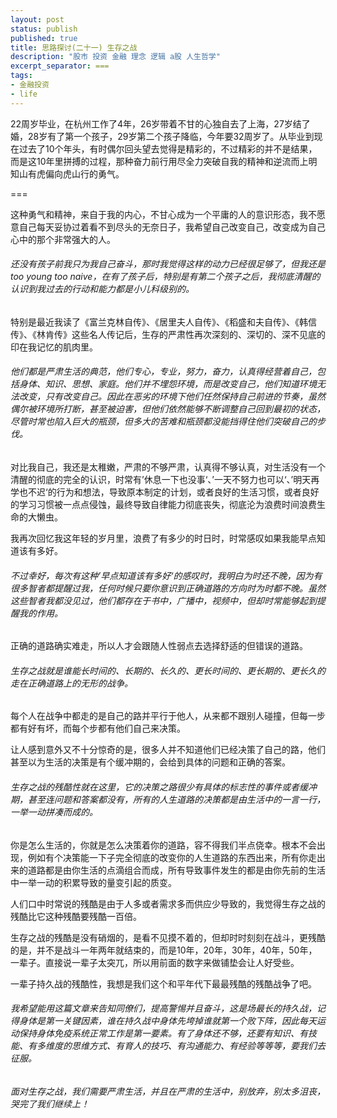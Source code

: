 ```yaml
---
layout: post
status: publish
published: true
title: 思路探讨(二十一) 生存之战
description: "股市 投资 金融 理念 逻辑 a股 人生哲学"
excerpt_separator: ===
tags:
- 金融投资
- life
---
```


22周岁毕业，在杭州工作了4年，26岁带着不甘的心独自去了上海，27岁结了婚，28岁有了第一个孩子，29岁第二个孩子降临，今年要32周岁了。从毕业到现在过去了10个年头，有时偶尔回头望去觉得是精彩的，不过精彩的并不是结果，而是这10年里拼搏的过程，那种奋力前行用尽全力突破自我的精神和逆流而上明知山有虎偏向虎山行的勇气。

===

这种勇气和精神，来自于我的内心，不甘心成为一个平庸的人的意识形态，我不愿意自己每天妥协过着看不到尽头的无奈日子，我希望自己改变自己，改变成为自己心中的那个非常强大的人。

###### 还没有孩子前我只为我自己奋斗，那时我觉得这样的动力已经很足够了，但我还是too young too naive，在有了孩子后，特别是有第二个孩子之后，我彻底清醒的认识到我过去的行动和能力都是小儿科级别的。

特别是最近我读了《富兰克林自传》、《居里夫人自传》、《稻盛和夫自传》、《韩信传》、《林肯传》这些名人传记后，生存的严肃性再次深刻的、深切的、深不见底的印在我记忆的肌肉里。

###### 他们都是严肃生活的典范，他们专心，专业，努力，奋力，认真得经营着自己，包括身体、知识、思想、家庭。他们并不埋怨环境，而是改变自己，他们知道环境无法改变，只有改变自己。因此在恶劣的环境下他们任然保持自己前进的节奏，虽然偶尔被环境所打断，甚至被迫害，但他们依然能够不断调整自己回到最初的状态，尽管时常也陷入巨大的瓶颈，但多大的苦难和瓶颈都没能挡得住他们突破自己的步伐。

对比我自己，我还是太稚嫩，严肃的不够严肃，认真得不够认真，对生活没有一个清醒的彻底的完全的认识，时常有’休息一下也没事‘、’一天不努力也可以‘、’明天再学也不迟‘的行为和想法，导致原本制定的计划，或者良好的生活习惯，或者良好的学习习惯被一点点侵蚀，最终导致自律能力彻底丧失，彻底沦为浪费时间浪费生命的大懒虫。

我再次回忆我这年轻的岁月里，浪费了有多少的时日时，时常感叹如果我能早点知道该有多好。

###### 不过幸好，每次有这种’早点知道该有多好‘的感叹时，我明白为时还不晚，因为有很多智者都提醒过我，任何时候只要你意识到正确道路的方向时为时都不晚。虽然这些智者我都没见过，他们都存在于书中，广播中，视频中，但却时常能够起到提醒我的作用。

正确的道路确实难走，所以人才会跟随人性弱点去选择舒适的但错误的道路。

###### 生存之战就是谁能长时间的、长期的、长久的、更长时间的、更长期的、更长久的走在正确道路上的无形的战争。

每个人在战争中都走的是自己的路并平行于他人，从来都不跟别人碰撞，但每一步都有好有坏，而每个步都有他们自己来决策。

让人感到意外又不十分惊奇的是，很多人并不知道他们已经决策了自己的路，他们甚至以为生活的决策是有个缓冲期的，会给到具体的问题和正确的答案。

###### 生存之战的残酷性就在这里，它的决策之路很少有具体的标志性的事件或者缓冲期，甚至连问题和答案都没有，所有的人生道路的决策都是由生活中的一言一行，一举一动拼凑而成的。

你是怎么生活的，你就是怎么决策着你的道路，容不得我们半点侥幸。根本不会出现，例如有个决策能一下子完全彻底的改变你的人生道路的东西出来，所有你走出来的道路都是由你生活的点滴组合而成，所有导致事件发生的都是由你先前的生活中一举一动的积累导致的量变引起的质变。

人们口中时常说的残酷是由于人多或者需求多而供应少导致的，我觉得生存之战的残酷比它这种残酷要残酷一百倍。

生存之战的残酷是没有硝烟的，是看不见摸不着的，但却时时刻刻在战斗，更残酷的是，并不是战斗一年两年就结束的，而是10年，20年，30年，40年，50年，一辈子。直接说一辈子太突兀，所以用前面的数字来做铺垫会让人好受些。

一辈子持久战的残酷性，我想是我们这个和平年代下最最残酷的残酷战争了吧。

###### 我希望能用这篇文章来告知同僚们，提高警惕并且奋斗，这是场最长的持久战，记得身体是第一关键因素，谁在持久战中身体先垮掉谁就第一个败下阵，因此每天运动保持身体免疫系统正常工作是第一要素。有了身体还不够，还要有知识、有技能、有多维度的思维方式、有育人的技巧、有沟通能力、有经验等等等，要我们去征服。

###### 面对生存之战，我们需要严肃生活，并且在严肃的生活中，别放弃，别太多沮丧，哭完了我们继续上！



